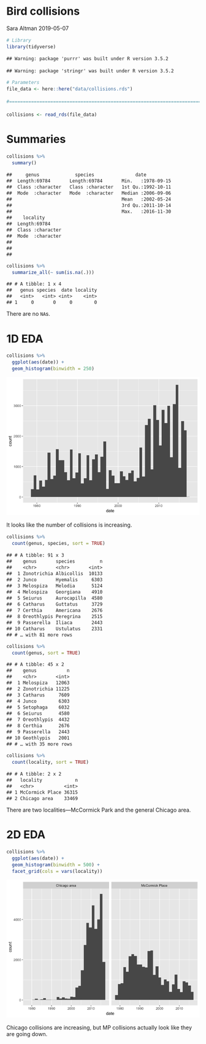 Bird collisions
================
Sara Altman
2019-05-07

``` r
# Library
library(tidyverse)
```

    ## Warning: package 'purrr' was built under R version 3.5.2

    ## Warning: package 'stringr' was built under R version 3.5.2

``` r
# Parameters
file_data <- here::here("data/collisions.rds")

#===============================================================================

collisions <- read_rds(file_data)
```

# Summaries

``` r
collisions %>% 
  summary()
```

    ##     genus             species               date           
    ##  Length:69784       Length:69784       Min.   :1978-09-15  
    ##  Class :character   Class :character   1st Qu.:1992-10-11  
    ##  Mode  :character   Mode  :character   Median :2006-09-06  
    ##                                        Mean   :2002-05-24  
    ##                                        3rd Qu.:2011-10-14  
    ##                                        Max.   :2016-11-30  
    ##    locality        
    ##  Length:69784      
    ##  Class :character  
    ##  Mode  :character  
    ##                    
    ##                    
    ## 

``` r
collisions %>% 
  summarize_all(~ sum(is.na(.)))
```

    ## # A tibble: 1 x 4
    ##   genus species  date locality
    ##   <int>   <int> <int>    <int>
    ## 1     0       0     0        0

There are no `NA`s.

# 1D EDA

``` r
collisions %>% 
  ggplot(aes(date)) +
  geom_histogram(binwidth = 250)
```

![](collisions_files/figure-gfm/unnamed-chunk-4-1.png)<!-- -->

It looks like the number of collisions is increasing.

``` r
collisions %>% 
  count(genus, species, sort = TRUE)
```

    ## # A tibble: 91 x 3
    ##    genus       species         n
    ##    <chr>       <chr>       <int>
    ##  1 Zonotrichia Albicollis  10133
    ##  2 Junco       Hyemalis     6303
    ##  3 Melospiza   Melodia      5124
    ##  4 Melospiza   Georgiana    4910
    ##  5 Seiurus     Aurocapilla  4580
    ##  6 Catharus    Guttatus     3729
    ##  7 Certhia     Americana    2676
    ##  8 Oreothlypis Peregrina    2515
    ##  9 Passerella  Iliaca       2443
    ## 10 Catharus    Ustulatus    2331
    ## # … with 81 more rows

``` r
collisions %>% 
  count(genus, sort = TRUE)
```

    ## # A tibble: 45 x 2
    ##    genus           n
    ##    <chr>       <int>
    ##  1 Melospiza   12063
    ##  2 Zonotrichia 11225
    ##  3 Catharus     7609
    ##  4 Junco        6303
    ##  5 Setophaga    6032
    ##  6 Seiurus      4580
    ##  7 Oreothlypis  4432
    ##  8 Certhia      2676
    ##  9 Passerella   2443
    ## 10 Geothlypis   2001
    ## # … with 35 more rows

``` r
collisions %>% 
  count(locality, sort = TRUE)
```

    ## # A tibble: 2 x 2
    ##   locality            n
    ##   <chr>           <int>
    ## 1 McCormick Place 36315
    ## 2 Chicago area    33469

There are two localities—McCormick Park and the general Chicago area.

# 2D EDA

``` r
collisions %>% 
  ggplot(aes(date)) +
  geom_histogram(binwidth = 500) +
  facet_grid(cols = vars(locality))
```

![](collisions_files/figure-gfm/unnamed-chunk-8-1.png)<!-- -->

Chicago collisions are increasing, but MP collisions actually look like
they are going down.
